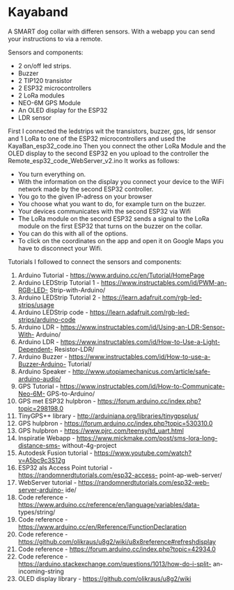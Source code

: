 # Kayaband
A SMART dog collar with differen sensors. With a webapp you can send your instructions to via a remote.

Sensors and components:
- 2 on/off led strips.
- Buzzer
- 2 TIP120 transistor
- 2 ESP32 microcontrollers
- 2 LoRa modules
- NEO-6M GPS Module
- An OLED display for the ESP32
- LDR sensor

First I connected the ledstrips wit the transistors, buzzer, gps, ldr sensor and 1 LoRa to one of the ESP32 microcontrollers and used the
KayaBan_esp32_code.ino
Then you connect the other LoRa Module and the OLED display to the second ESP32 en you upload to the controller the Remote_esp32_code_WebServer_v2.ino
It works as follows:
- You turn everything on.
- With the information on the display you connect your device to the WiFi network made by the second ESP32 controller.
- You go to the given IP-adress on your browser
- You choose what you want to do, for example turn on the buzzer.
- Your devices communicates with the second ESP32 via Wifi
- The LoRa module on the second ESP32 sends a signal to the LoRa module on the first ESP32 that turns on the buzzer on the collar.
- You can do this with all of the options.
- To click on the coordinates on the app and open it on Google Maps you have to disconnect your Wifi.

Tutorials I followed to connect the sensors and components:
1. Arduino Tutorial - https://www.arduino.cc/en/Tutorial/HomePage
2. Arduino LEDStrip Tutorial 1 - https://www.instructables.com/id/PWM-an-RGB-LED-
Strip-with-Arduino/
3. Arduino LEDStrip Tutorial 2 - https://learn.adafruit.com/rgb-led-strips/usage
4. Arduino LEDStrip code - https://learn.adafruit.com/rgb-led-strips/arduino-code
5. Arduino LDR - https://www.instructables.com/id/Using-an-LDR-Sensor-With-
Arduino/
6. Arduino LDR - https://www.instructables.com/id/How-to-Use-a-Light-Dependent-
Resistor-LDR/
7. Arduino Buzzer - https://www.instructables.com/id/How-to-use-a-Buzzer-Arduino-
Tutorial/
8. Arduino Speaker - http://www.utopiamechanicus.com/article/safe-arduino-audio/
9. GPS Tutorial - https://www.instructables.com/id/How-to-Communicate-Neo-6M-
GPS-to-Arduino/
10. GPS met ESP32 hulpbron - https://forum.arduino.cc/index.php?topic=298198.0
11. TinyGPS++ library - http://arduiniana.org/libraries/tinygpsplus/
12. GPS hulpbron - https://forum.arduino.cc/index.php?topic=530310.0
13. GPS hulpbron - https://www.pjrc.com/teensy/td_uart.html
14. Inspiratie Webapp - https://www.mickmake.com/post/sms-lora-long-distance-sms-
without-4g-project
15. Autodesk Fusion tutorial - https://www.youtube.com/watch?v=A5bc9c3S12g
16. ESP32 als Access Point tutorial - https://randomnerdtutorials.com/esp32-access-
point-ap-web-server/
17. WebServer tutorial - https://randomnerdtutorials.com/esp32-web-server-arduino-
ide/
18. Code reference - https://www.arduino.cc/reference/en/language/variables/data-
types/string/
19. Code reference - https://www.arduino.cc/en/Reference/FunctionDeclaration
20. Code reference -
https://github.com/olikraus/u8g2/wiki/u8x8reference#refreshdisplay
21. Code reference - https://forum.arduino.cc/index.php?topic=42934.0
22. Code reference - https://arduino.stackexchange.com/questions/1013/how-do-i-split-
an-incoming-string
23. OLED display library - https://github.com/olikraus/u8g2/wiki
